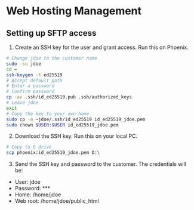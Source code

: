 # Web Hosting Management

## Setting up SFTP access

1. Create an SSH key for the user and grant access. Run this on Phoenix.

```sh
# Change jdoe to the customer name
sudo -su jdoe
cd ~
ssh-keygen -t ed25519
# Accept default path
# Enter a password
# Confirm password
cp -av .ssh/id_ed25519.pub .ssh/authorized_keys
# Leave jdoe
exit
# Copy the key to your own home
sudo cp -a ~jdoe/.ssh/id_ed25519 id_ed25519_jdoe.pem
sudo chown $USER:$USER id_ed25519_jdoe.pem
```

2. Download the SSH key. Run this on your local PC.

```sh
# Copy to D drive
scp phoenix:id_ed25519_jdoe.pem D:\
```

3. Send the SSH key and password to the customer. The credentials will be:

  - User: jdoe
  - Password: ***
  - Home: /home/jdoe
  - Web root: /home/jdoe/public_html
